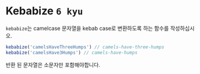 # Kebabize `6 kyu`

`kebabize`는 camelcase 문자열을 kebab case로 변환하도록 하는 함수를 작성하십시오.

```js
kebabize('camelsHaveThreeHumps') // camels-have-three-humps
kebabize('camelsHave3Humps') // camels-have-humps
```

반환 된 문자열은 소문자만 포함해야합니다.

